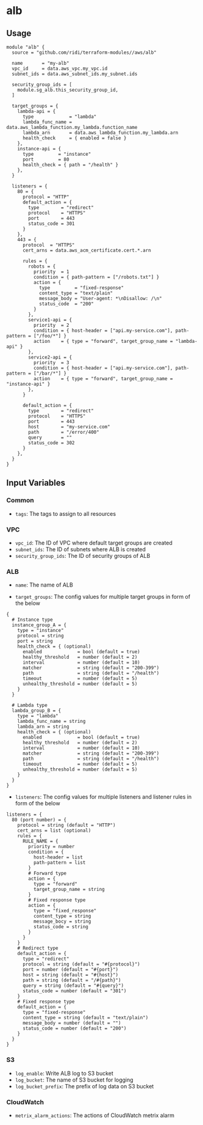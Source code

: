 # alb

## Usage
```hcl
module "alb" {
  source = "github.com/ridi/terraform-modules//aws/alb"

  name       = "my-alb"
  vpc_id     = data.aws_vpc.my_vpc.id
  subnet_ids = data.aws_subnet_ids.my_subnet.ids
  
  security_group_ids = [
    module.sg_alb.this_security_group_id,
  ]

  target_groups = {
    lambda-api = {
      type             = "lambda"
      lambda_func_name = data.aws_lambda_function.my_lambda.function_name
      lambda_arn       = data.aws_lambda_function.my_lambda.arn
      health_check     = { enabled = false }
    },
    instance-api = {
      type         = "instance"
      port         = 80
      health_check = { path = "/health" }
    },
  }

  listeners = {
    80 = {
      protocol = "HTTP"
      default_action = {
        type        = "redirect"
        protocol    = "HTTPS"
        port        = 443
        status_code = 301
      }
    },
    443 = {
      protocol  = "HTTPS"
      cert_arns = data.aws_acm_certificate.cert.*.arn

      rules = {
        robots = {
          priority  = 1
          condition = { path-pattern = ["/robots.txt"] }
          action = {
            type         = "fixed-response"
            content_type = "text/plain"
            message_body = "User-agent: *\nDisallow: /\n"
            status_code  = "200"
          }
        },
        service1-api = {
          priority  = 2
          condition = { host-header = ["api.my-service.com"], path-pattern = ["/foo/*"] }
          action    = { type = "forward", target_group_name = "lambda-api" }
        },
        service2-api = {
          priority  = 3
          condition = { host-header = ["api.my-service.com"], path-pattern = ["/bar/*"] }
          action    = { type = "forward", target_group_name = "instance-api" }
        },
      }

      default_action = {
        type        = "redirect"
        protocol    = "HTTPS"
        port        = 443
        host        = "my-service.com"
        path        = "/error/400"
        query       = ""
        status_code = 302
      }
    },
  }
}
```

## Input Variables

### Common
- `tags`: The tags to assign to all resources

### VPC
- `vpc_id`: The ID of VPC where default target groups are created
- `subnet_ids`: The ID of subnets where ALB is created
- `security_group_ids`: The ID of security groups of ALB

### ALB
- `name`: The name of ALB

- `target_groups`: The config values for multiple target groups in form of the below
```hcl
{
  # Instance type
  instance_group_A = {
    type = "instance"
    protocol = string
    port = string
    health_check = { (optional)
      enabled             = bool (default = true)
      healthy_threshold   = number (default = 2)
      interval            = number (default = 10)
      matcher             = string (default = "200-399")
      path                = string (default = "/health")
      timeout             = number (default = 5)
      unhealthy_threshold = number (default = 5)
    }
  }

  # Lambda type
  lambda_group_B = {
    type = "lambda"
    lambda_func_name = string
    lambda_arn = string
    health_check = { (optional)
      enabled             = bool (default = true)
      healthy_threshold   = number (default = 2)
      interval            = number (default = 10)
      matcher             = string (default = "200-399")
      path                = string (default = "/health")
      timeout             = number (default = 5)
      unhealthy_threshold = number (default = 5)
    }
  }
}
```

- `listeners`: The config values for multiple listeners and listener rules in form of the below
```hcl
listeners = {
  80 (port number) = {
    protocol = string (default = "HTTP")
    cert_arns = list (optional)
    rules = {
      RULE_NAME = {
        priority = number
        condition = {
          host-header = list
          path-pattern = list
        }
        # Forward type
        action = {
          type = "forward"
          target_group_name = string
        }
        # Fixed response type
        action = {
          type = "fixed_response"
          content_type = string
          message_bocy = string
          status_code = string
        }
      }
    }
    # Redirect type
    default_action = {
      type = "redirect"
      protocol = string (default = "#{protocol}")
      port = number (default = "#{port}")
      host = string (default = "#{host}")
      path = string (default = "/#{path}")
      query = string (default = "#{query}")
      status_code = number (default = "301")
    }
    # Fixed response type
    default_action = {
      type = "fixed-response"
      content_type = string (default = "text/plain")
      message_body = number (default = "")
      status_code = number (default = "200")
    }
  }
}
```

### S3
- `log_enable`: Write ALB log to S3 bucket
- `log_bucket`: The name of S3 bucket for logging
- `log_bucket_prefix`: The prefix of log data on S3 bucket

### CloudWatch
- `metrix_alarm_actions`: The actions of CloudWatch metrix alarm
